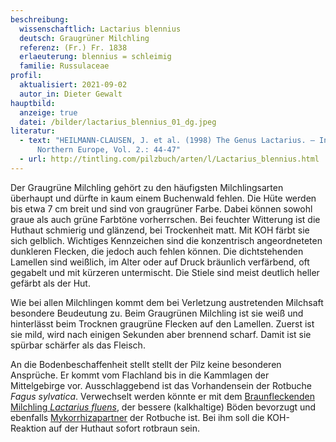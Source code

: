 ```yaml
---
beschreibung:
  wissenschaftlich: Lactarius blennius
  deutsch: Graugrüner Milchling
  referenz: (Fr.) Fr. 1838
  erlaeuterung: blennius = schleimig
  familie: Russulaceae
profil:
  aktualisiert: 2021-09-02
  autor_in: Dieter Gewalt
hauptbild:
  anzeige: true
  datei: /bilder/lactarius_blennius_01_dg.jpeg
literatur:
  - text: "HEILMANN-CLAUSEN, J. et al. (1998) The Genus Lactarius. – In: Fungi of
      Northern Europe, Vol. 2.: 44-47"
  - url: http://tintling.com/pilzbuch/arten/l/Lactarius_blennius.html
---
```

Der Graugrüne Milchling gehört zu den häufigsten Milchlingsarten überhaupt und dürfte in kaum einem Buchenwald fehlen. Die Hüte werden bis etwa 7 cm breit und sind von graugrüner Farbe. Dabei können sowohl graue als auch grüne Farbtöne vorherrschen. Bei feuchter Witterung ist die Huthaut schmierig und glänzend, bei Trockenheit matt. Mit KOH färbt sie sich gelblich. Wichtiges Kennzeichen sind die konzentrisch angeordneteten dunkleren Flecken, die jedoch auch fehlen können. Die dichtstehenden Lamellen sind weißlich, im Alter oder auf Druck bräunlich verfärbend, oft gegabelt und mit kürzeren untermischt. Die Stiele sind meist deutlich heller gefärbt als der Hut.

Wie bei allen Milchlingen kommt dem bei Verletzung austretenden Milchsaft besondere Beudeutung zu. Beim Graugrünen Milchling ist sie weiß und hinterlässt beim Trocknen graugrüne Flecken auf den Lamellen. Zuerst ist sie mild, wird nach einigen Sekunden aber brennend scharf. Damit ist sie spürbar schärfer als das Fleisch.

An die Bodenbeschaffenheit stellt stellt der Pilz keine besonderen Ansprüche. Er kommt vom Flachland bis in die Kammlagen der Mittelgebirge vor. Ausschlaggebend ist das Vorhandensein der Rotbuche *Fagus sylvatica*. Verwechselt werden könnte er mit dem [Braunfleckenden Milchling *Lactarius fluens*](/pilze/lactarius-fluens-braunfleckender-milchling), der bessere (kalkhaltige) Böden bevorzugt und ebenfalls [Mykorrhizapartner](Mykorrhiza "Glossar") der Rotbuche ist. Bei ihm soll die KOH-Reaktion auf der Huthaut sofort rotbraun sein.